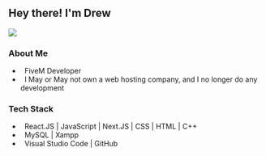 <h2> Hey there! I'm Drew </h2>
<a href="https://discord.com/users/1119058547813130280"><img src="https://lanyard.cnrad.dev/api/1119058547813130280" /></a>
<!--<img align="center" src="https://github-readme-stats.vercel.app/api?username=drewomix&include_all_commits=true&count_private=true&show_icons=true&line_height=20&title_color=FFFFFF&icon_color=87ceeb&text_color=FFFFFF&bg_color=0,1a1c1f,1a1c1f" alt="drewomix's Github Stats" align="right">-->

<h3> About Me </h3>

-  &nbsp; FiveM Developer
-  &nbsp; I May or May not own a web hosting company, and I no longer do any development

<h3> Tech Stack</h3>

- &nbsp; React.JS | JavaScript | Next.JS | CSS | HTML | C++
- &nbsp; MySQL | Xampp
- &nbsp; Visual Studio Code | GitHub


</p>
